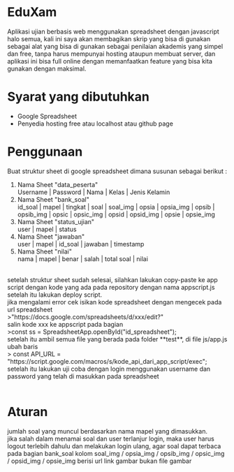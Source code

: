 # EduXam
Aplikasi ujian berbasis web menggunakan spreadsheet dengan javascript
<br>
halo semua, kali ini saya akan membagikan skrip yang bisa di gunakan sebagai alat yang bisa di gunakan sebagai penilaian akademis yang simpel dan free, tanpa harus mempunyai hosting ataupun membuat server, dan aplikasi ini bisa full online dengan memanfaatkan feature yang bisa kita gunakan dengan maksimal.<br>

# Syarat yang dibutuhkan
- Google Spreadsheet
- Penyedia hosting free atau localhost atau github page<br>

# Penggunaan
Buat struktur sheet di google spreadsheet dimana susunan sebagai berikut :

<ol>
  <li>Nama Sheet "data_peserta"<br>
  Username | Password | Nama | Kelas | Jenis Kelamin
  </li>
<li>Nama Sheet "bank_soal"<br>
   id_soal | mapel | tingkat | soal | soal_img | opsia | opsia_img | opsib | opsib_img | opsic | opsic_img | opsid | opsid_img | opsie | opsie_img
<br></li>
<li>Nama Sheet "status_ujian"<br>
   user | mapel | status
   <br></li>
<li>Nama Sheet "jawaban"<br>
   user | mapel | id_soal | jawaban | timestamp
   <br></li>
<li>Nama Sheet "nilai"<br>
   nama | mapel | benar | salah | total soal | nilai
</li>
</ol><br>
setelah struktur sheet sudah selesai, silahkan lakukan copy-paste ke app script dengan kode yang ada pada repository dengan nama appscript.js setelah itu lakukan deploy script.
<br>
jika mengalami error cek isikan kode spreadsheet dengan mengecek pada url spreadsheet <br>
>"https://docs.google.com/spreadsheets/d/xxx/edit?" <br>
salin kode xxx ke appscript pada bagian <br>
>const ss = SpreadsheetApp.openById("id_spreadsheet");<br>
setelah itu ambil semua file yang berada pada folder **test**, di file js/app.js ubah baris <br>
> const API_URL = "https://script.google.com/macros/s/kode_api_dari_app_script/exec";<br>
setelah itu lakukan uji coba dengan login menggunakan username dan password yang telah di masukkan pada spreadsheet<br><br>

# Aturan
jumlah soal yang muncul berdasarkan nama mapel yang dimasukkan.<br>
jika salah dalam menamai soal dan user terlanjur login, maka user harus logout terlebih dahulu dan melakukan login ulang, agar soal dapat terbaca<br>
pada bagian bank_soal kolom soal_img / opsia_img / opsib_img / opsic_img / opsid_img / opsie_img berisi url link gambar bukan file gambar<br>
